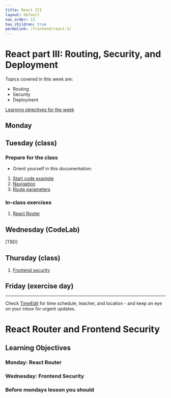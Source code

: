 ```yaml
---
title: React III
layout: default
nav_order: 13
has_children: true
permalink: /frontend/react-3/
---
```


# React part III: Routing, Security, and Deployment

Topics covered in this week are:

- Routing
- Security
- Deployment

[Learning objectives for the week](./learningobjectives.md)

## Monday

## Tuesday (class)

### Prepare for the class

- Orient yourself in this documentation:
1. [Start code example](https://reactrouter.com/start/library/routing)
2. [Navigation](https://reactrouter.com/start/library/navigating)
3. [Route parameters](https://reactrouter.com/start/library/url-values)

### In-class exercises
1. [React Router](./exercises/routing_in_react.md)

## Wednesday (CodeLab)

[TBD]

## Thursday (class)
1. [Frontend security](./exercises/frontend_security.md)


## Friday (exercise day)

<hr>

Check [TimeEdit](https://skema.cphbusiness.dk/) for time schedule, teacher, and location - and keep an eye on your inbox for urgent updates.









# React Router and Frontend Security
## Learning Objectives
### Monday: React Router

### Wednesday: Frontend Security

### Before mondays lesson you should